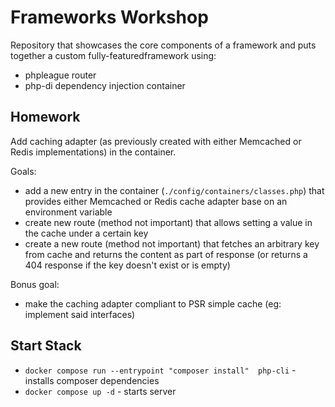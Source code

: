 # Frameworks Workshop #

Repository that showcases the core components of a framework and puts together a custom fully-featuredframework using:

* phpleague router
* php-di dependency injection container

## Homework ##

Add caching adapter (as previously created with either Memcached or Redis implementations) in the container.

Goals:

* add a new entry in the container (`./config/containers/classes.php`) that provides either Memcached or Redis cache adapter base on an environment variable
* create new route (method not important) that allows setting a value in the cache under a certain key
* create a new route (method not important) that fetches an arbitrary key from cache and returns the content as part of response (or returns a 404 response if the key doesn't exist or is empty)

Bonus goal:

* make the caching adapter compliant to PSR simple cache (eg: implement said interfaces)

## Start Stack ##

* `docker compose run --entrypoint "composer install"  php-cli` - installs composer dependencies
* `docker compose up -d` - starts server
